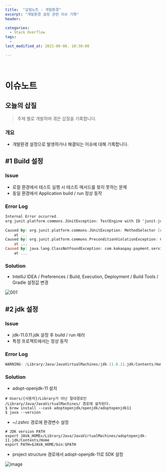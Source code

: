 ```yaml
---
title:  "삽질노트 - 개발환경"
excerpt: "개발환경 설정 관련 이슈 기록"
header:

categories:
  - Stack Overflow
tags:
  - 
last_modified_at: 2021-09-08. 10:30:00

---
```


<br>

# 이슈노트

## 오늘의 삽질

> 주제 별로 개발하며 겪은 삽질을 기록합니다.

### 개요

- 개발환경 설정으로 발생하거나 해결되는 이슈에 대해 기록합니다.



## #1 Build 설정

### Issue

- 로컬 환경에서 테스트 실행 시 테스트 메서드를 찾지 못하는 문제
- 동일 환경에서 Application build / run 정상 동작



### Error Log

```kotlin
Internal Error occurred.
org.junit.platform.commons.JUnitException: TestEngine with ID 'junit-jupiter' failed to discover tests
	
Caused by: org.junit.platform.commons.JUnitException: MethodSelector [className = 'com.kakaopay.payment.service.admin.AdminTest', methodName = 'temp', methodParameterTypes = ''] resolution failed
	at ...
Caused by: org.junit.platform.commons.PreconditionViolationException: Could not load class with name: com.kakaopay.payment.service.admin.AdminTest
	at ...
Caused by: java.lang.ClassNotFoundException: com.kakaopay.payment.service.admin.AdminTest
	at ...
```



### Solution

- IntelliJ IDEA / Preferences / Build, Execution, Deployment / Build Tools / Gradle 설정값 변경

![001](https://user-images.githubusercontent.com/58318041/127263691-b88ee12b-bb9a-4e0f-8479-10eb8a7ff053.png)

## #2 jdk 설정

### Issue

- jdk-11.0.11.jdk 설정 후 build / run 에러
- 특정 프로젝트에서는 정상 동작



### Error Log

```kotlin
WARNING: /Library/Java/JavaVirtualMachines/jdk-11.0.11.jdk/Contents/Home/bin/java is loading libcrypto in an unsafe way
```



### Solution

- adopt-openjdk-11 설치

```
# Users/{사용자}/Library가 아닌 절대경로인 /Library/Java/JavaVirtualMachines/ 경로에 설치된다.
$ brew install --cask adoptopenjdk/openjdk/adoptopenjdk11
$ java --version
```

- ~/.zshrc 경로에 환경변수 설정

```
# JDK version PATH
export JAVA_HOME=/Library/Java/JavaVirtualMachines/adoptopenjdk-11.jdk/Contents/Home
export PATH=$JAVA_HOME/bin:$PATH
```

- project structure 경로에서 adopt-openjdk-11로 SDK 설정

![image](https://user-images.githubusercontent.com/58318041/132431496-5ad2960a-933e-427d-82e3-303785605e8c.png)
